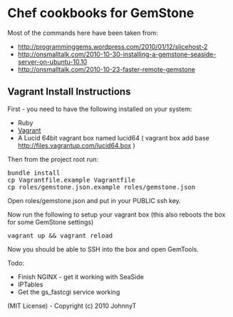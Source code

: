 # Chef cookbooks for GemStone

Most of the commands here have been taken from:

* http://programminggems.wordpress.com/2010/01/12/slicehost-2
* http://onsmalltalk.com/2010-10-30-installing-a-gemstone-seaside-server-on-ubuntu-10.10
* http://onsmalltalk.com/2010-10-23-faster-remote-gemstone

## Vagrant Install Instructions

First - you need to have the following installed on your system:

* Ruby
* [Vagrant](http://vagrantup.com/)
* A Lucid 64bit vagrant box named lucid64 ( vagrant box add base http://files.vagrantup.com/lucid64.box )

Then from the project root run:

<pre>
bundle install
cp Vagrantfile.example Vagrantfile
cp roles/gemstone.json.example roles/gemstone.json
</pre>

Open roles/gemstone.json and put in your PUBLIC ssh key.

Now run the following to setup your vagrant box (this also reboots the box for some GemStone settings)

<pre>
vagrant up && vagrant reload
</pre>

Now you should be able to SSH into the box and open GemTools.

Todo:

* Finish NGINX - get it working with SeaSide
* IPTables
* Get the gs_fastcgi service working


(MIT License) - Copyright (c) 2010 JohnnyT

